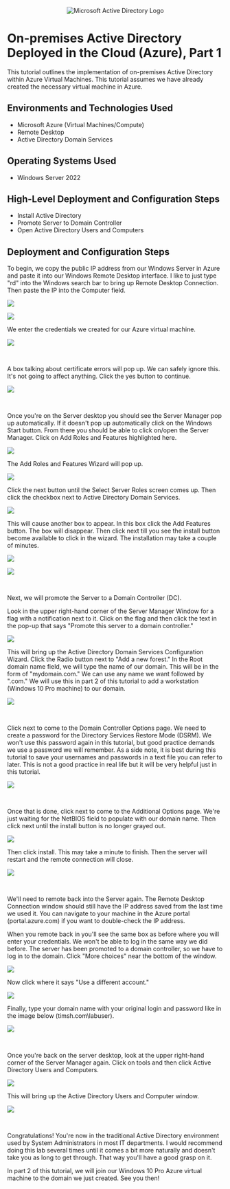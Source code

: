 
<p align="center">
<img src="https://i.imgur.com/pU5A58S.png" alt="Microsoft Active Directory Logo"/>
</p>

<h1>On-premises Active Directory Deployed in the Cloud (Azure), Part 1</h1>
This tutorial outlines the implementation of on-premises Active Directory within Azure Virtual Machines. This tutorial assumes we have already created the necessary virtual machine in Azure.<br />


<h2>Environments and Technologies Used</h2>

- Microsoft Azure (Virtual Machines/Compute)
- Remote Desktop
- Active Directory Domain Services

<h2>Operating Systems Used </h2>

- Windows Server 2022

<h2>High-Level Deployment and Configuration Steps</h2>

- Install Active Directory
- Promote Server to Domain Controller 
- Open Active Directory Users and Computers 

<h2>Deployment and Configuration Steps</h2>

<p>
To begin, we copy the public IP address from our Windows Server in Azure and paste it into our Windows Remote Desktop interface. I like to just type "rd" into the Windows search bar to bring up Remote Desktop Connection. Then paste the IP into the Computer field. 
</p>
<p>
<img src="https://github.com/timsherrell/configure-ad/assets/144177449/68f7a327-2a8c-40ac-b7b6-02bdb0ea8395" />
</p>
<p>
  <img src="https://github.com/timsherrell/configure-ad/assets/144177449/98b958ff-297f-4e02-b23d-802f80555eb7" />
</p>
<p>
  We enter the credentials we created for our Azure virtual machine.  
</p>
<p>
  <img src="https://github.com/timsherrell/configure-ad/assets/144177449/4ec4271a-b8cb-4ed4-879a-a213011ba14a"/>
</p>
<br />
<p>
  A box talking about certificate errors will pop up. We can safely ignore this. It's not going to affect anything. Click the yes button to continue. 
</p>
<p>
  <img src="https://github.com/timsherrell/configure-ad/assets/144177449/62024fab-24a8-4cb3-ad88-184087b119b3" />  
</p>
<br />

<p>
  Once you're on the Server desktop you should see the Server Manager pop up automatically. If it doesn't pop up automatically click on the Windows Start button. From there you should be able to click on/open the Server Manager. Click on Add Roles and Features highlighted here. 
</p>
<p>
  <img src="https://github.com/timsherrell/configure-ad/assets/144177449/ffb2414a-ce4d-4f25-8930-0a6192c5f7e0" />
</p>
<p>
  The Add Roles and Features Wizard will pop up.
</p>
<p>
  <img src="https://github.com/timsherrell/configure-ad/assets/144177449/a7c7524f-855c-4bc0-a75b-44f3d4da73ca" />
</p>
<p>
  Click the next button until the Select Server Roles screen comes up. Then click the checkbox next to Active Directory Domain Services. 
</p>
<p>
  <img src="https://github.com/timsherrell/configure-ad/assets/144177449/c4e5160f-1d15-47ef-965a-9082fc9e9c71" />
</p>
This will cause another box to appear. In this box click the Add Features button. The box will disappear. Then click next till you see the install button become available to click in the wizard. The installation may take a couple of minutes.  
<p>
  <img src="https://github.com/timsherrell/configure-ad/assets/144177449/44276127-6490-4faa-bf3e-3fff588f7cb2" />
</p>
<p>
<img src="https://github.com/timsherrell/configure-ad/assets/144177449/dfd44420-a79c-434e-be79-b5294a86c34f"/>
</p>
<br />
<p>
  Next, we will promote the Server to a Domain Controller (DC).
</p>
<p>
  Look in the upper right-hand corner of the Server Manager Window for a flag with a notification next to it. Click on the flag and then click the text in the pop-up that says "Promote this server to a domain controller." 
</p>
<p>
  <img src="https://github.com/timsherrell/configure-ad/assets/144177449/2d3e442a-86e5-416b-b58b-3e8f34032bf4" />
</p>
This will bring up the Active Directory Domain Services Configuration Wizard. Click the Radio button next to "Add a new forest." In the Root domain name field, we will type the name of our domain. This will be in the form of "mydomain.com." We can use any name we want followed by ".com." We will use this in part 2 of this tutorial to add a workstation (Windows 10 Pro machine) to our domain. 
<p>
<img src="https://github.com/timsherrell/configure-ad/assets/144177449/a0c52b6a-4c05-4616-924b-4bbcd78d5815"/>
</p>
<br />
<p>
  Click next to come to the Domain Controller Options page. We need to create a password for the Directory Services Restore Mode (DSRM). We won't use this password again in this tutorial, but good practice demands we use a password we will remember. As a side note, it is best during this tutorial to save your usernames and passwords in a text file you can refer to later. This is not a good practice in real life but it will be very helpful just in this tutorial. 
</p>
<p>
  <img src="https://github.com/timsherrell/configure-ad/assets/144177449/af09c5e2-595a-4acf-be68-026d605db17d" />
</p>
<br />
<p>
  Once that is done, click next to come to the Additional Options page. We're just waiting for the NetBIOS field to populate with our domain name. Then click next until the install button is no longer grayed out.    
</p>
<p>
  <img src="https://github.com/timsherrell/configure-ad/assets/144177449/38c74e89-92d7-493d-8f6c-94fe3f60c1f1 " />
</p>
<p>
  Then click install. This may take a minute to finish. Then the server will restart and the remote connection will close. 
</p>
<p>
  <img src="https://github.com/timsherrell/configure-ad/assets/144177449/d02799c0-cd5c-4e7f-992f-1336b1b1b454" />
</p>
<br />
<p>
  We'll need to remote back into the Server again. The Remote Desktop Connection window should still have the IP address saved from the last time we used it. You can navigate to your machine in the Azure portal (portal.azure.com) if you want to double-check the IP address.       
</p>
<p>
  When you remote back in you'll see the same box as before where you will enter your credentials. We won't be able to log in the same way we did before. The server has been promoted to a domain controller, so we have to log in to the domain. Click "More choices" near the bottom of the window. 
</p>
<p>
 <img src="https://github.com/timsherrell/configure-ad/assets/144177449/7104c27b-40cd-434e-b1fc-8808647f0e3c" /> 
</p>
<p>
  Now click where it says "Use a different account."  
</p>
<p>
  <img src="https://github.com/timsherrell/configure-ad/assets/144177449/18e91b4f-c104-4dd2-88ad-214c980c000e" />
</p>
<p>
  Finally, type your domain name with your original login and password like in the image below (timsh.com\labuser).
</p>
<p>
  <img src="https://github.com/timsherrell/configure-ad/assets/144177449/0a1ca25a-6eb4-4c2b-b3ea-0d1b74b0e15a" />
</p>
<br />

<p>
  Once you're back on the server desktop, look at the upper right-hand corner of the Server Manager again. Click on tools and then click Active Directory Users and Computers. 
</p>
<p>
  <img src="https://github.com/timsherrell/configure-ad/assets/144177449/eab0597d-74bd-4586-8ae2-e73a906bee20" />
</p>
<p>
  This will bring up the Active Directory Users and Computer window. 
</p>
<p>
  <img src="https://github.com/timsherrell/configure-ad/assets/144177449/b1756175-8a89-47d7-b90d-d97d3d9db690" />
</p>
<br />
<p>
  Congratulations! You're now in the traditional Active Directory environment used by System Administrators in most IT departments. I would recommend doing this lab several times until it comes a bit more naturally and doesn't take you as long to get through. That way you'll have a good grasp on it.  
</p>
<p>
  In part 2 of this tutorial, we will join our Windows 10 Pro Azure virtual machine to the domain we just created. See you then!
</p>
